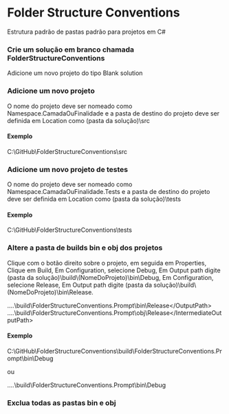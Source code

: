 # Folder Structure Conventions

Estrutura padrão de pastas padrão para projetos em C#

### Crie um solução em branco chamada FolderStructureConventions

Adicione um novo projeto do tipo Blank solution

### Adicione um novo projeto

O nome do projeto deve ser nomeado como Namespace.CamadaOuFinalidade e a pasta de destino do projeto deve ser definida em Location como (pasta da solução)\src

#### Exemplo

C:\GitHub\FolderStructureConventions\src

### Adicione um novo projeto de testes

O nome do projeto deve ser nomeado como Namespace.CamadaOuFinalidade.Tests e a pasta de destino do projeto deve ser definida em Location como (pasta da solução)\tests

#### Exemplo

C:\GitHub\FolderStructureConventions\tests

### Altere a pasta de builds bin e obj dos projetos

Clique com o botão direito sobre o projeto, em seguida em Properties,
Clique em Build,
Em Configuration, selecione Debug,
Em Output path digite (pasta da solução)\build\\(NomeDoProjeto)\bin\Debug,
Em Configuration, selecione Release,
Em Output path digite (pasta da solução)\build\\(NomeDoProjeto)\bin\Release.

<OutputPath>..\..\build\FolderStructureConventions.Prompt\bin\Release\</OutputPath>
<IntermediateOutputPath>..\..\build\FolderStructureConventions.Prompt\obj\Release\</IntermediateOutputPath>

#### Exemplo

C:\GitHub\FolderStructureConventions\build\FolderStructureConventions.Prompt\bin\Debug

ou

..\..\build\FolderStructureConventions.Prompt\bin\Debug

### Exclua todas as pastas bin e obj